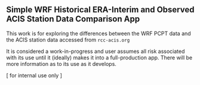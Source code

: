 Simple WRF Historical ERA-Interim and Observed ACIS Station Data Comparison App
---

This work is for exploring the differences between the WRF PCPT data and the ACIS station data accessed from `rcc-acis.org` 

It is considered a work-in-progress and user assumes all risk associated with its use until it (ideally) makes it into a full-production app. There will be more information as to its use as it develops.

[ for internal use only ]

